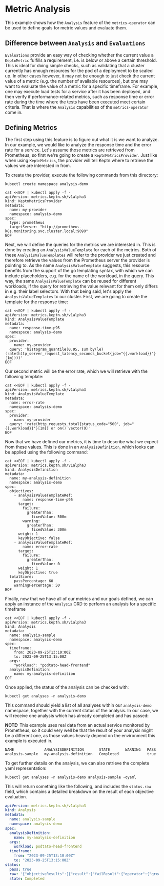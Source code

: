 # Metric Analysis

This example shows how the `Analysis` feature of the `metrics-operator` can be used to 
define goals for metric values and evaluate them.

## Difference between `Analysis` and `Evaluations`

`Evaluations` provide an easy way of checking whether the current value a `KeptnMetric` fulfills
a requirement, i.e. is below or above a certain threshold. This is ideal for doing simple checks, such as
validating that a cluster currently has enough resources for the pod of a deployment to be scaled up.
In other cases however, it may not be enough to just check the current value of a metric (e.g. the number of 
available resources), but one may want to evaluate the value of a metric for a specific timeframe. For example,
one may execute load tests for a service after it has been deployed, and then verify if performance-related metrics,
such as response time or error rate during the time where the tests have been executed meet certain criteria.
That is where the `Analysis` capabilities of the `metrics-operator` come in. 

## Defining Metrics

The first step using this feature is to figure out what it is we want to analyze. In our example, we would like to
analyze the response time and the error rate for a service. Let's assume those metrics are retrieved from Prometheus,
so first we're going to create a `KeptnMetricsProvider`. Just like when using `KeptnMetrics`, the provider will
tell Keptn where to retrieve the values we are interested in from.

To create the provider, execute the following commands from this directory:

```shell
kubectl create namespace analysis-demo
```

```shell
cat <<EOF | kubectl apply -f - 
apiVersion: metrics.keptn.sh/v1alpha3
kind: KeptnMetricsProvider
metadata:
  name: my-provider
  namespace: analysis-demo
spec:
  type: prometheus
  targetServer: "http://prometheus-k8s.monitoring.svc.cluster.local:9090"
EOF
```

Next, we will define the queries for the metrics we are interested in. This is done by creating an
`AnalysisValueTemplate` for each of the metrics. Both of these `AnalysisValueTemplates` will refer to the provider
we just created and therefore retrieve the values from the Prometheus server the provider is pointing to. As the name
`AnalysisValueTemplate` suggests, this resource benefits from the support of the go templating syntax, with which we can 
include placeholders, e.g. for the name of the workload, in the query. This way, the same `AnalysisValueTemplate`
can be reused for different workloads, if the query for retrieving the value relevant for them only differs in e.g. their label
selectors. With that being said, let's apply the `AnalysisValueTemplates` to our cluster.
First, we are going to create the template for the response time:

```shell
cat <<EOF | kubectl apply -f - 
apiVersion: metrics.keptn.sh/v1alpha3
kind: AnalysisValueTemplate
metadata:
  name: response-time-p95
  namespace: analysis-demo
spec:
  provider:
    name: my-provider
  query: 'histogram_quantile(0.95, sum by(le) (rate(http_server_request_latency_seconds_bucket{job="{{.workload}}"}[1m])))'
EOF
```

Our second metric will be the error rate, which we will retrieve with the following template:

```shell
cat <<EOF | kubectl apply -f - 
apiVersion: metrics.keptn.sh/v1alpha3
kind: AnalysisValueTemplate
metadata:
  name: error-rate
  namespace: analysis-demo
spec:
  provider:
    name: my-provider
  query: 'rate(http_requests_total{status_code="500", job="{{.workload}}"}[1m]) or on() vector(0)'
EOF
```

Now that we have defined our metrics, it is time to describe what we expect from these values. This is done in an
`AnalysisDefinition`, which looks can be applied using the following command:

```shell
cat <<EOF | kubectl apply -f - 
apiVersion: metrics.keptn.sh/v1alpha3
kind: AnalysisDefinition
metadata:
  name: my-analysis-definition
  namespace: analysis-demo
spec:
  objectives:
    - analysisValueTemplateRef:
        name: response-time-p95
      target:
        failure:
          greaterThan:
            fixedValue: 500m
        warning:
          greaterThan:
            fixedValue: 300m
      weight: 1
      keyObjective: false
    - analysisValueTemplateRef:
        name: error-rate
      target:
        failure:
          greaterThan:
            fixedValue: 0
      weight: 1
      keyObjective: true
  totalScore:
    passPercentage: 60
    warningPercentage: 50
EOF
```

Finally, now that we have all of our metrics and our goals defined, we can apply an instance of the `Analysis` CRD
to perform an analysis for a specific timeframe

```shell
cat <<EOF | kubectl apply -f - 
apiVersion: metrics.keptn.sh/v1alpha3
kind: Analysis
metadata:
  name: analysis-sample
  namespace: analysis-demo
spec:
  timeframe:
    from: 2023-09-25T13:10:00Z
    to: 2023-09-25T13:15:00Z
  args:
    "workload": "podtato-head-frontend"
  analysisDefinition:
    name: my-analysis-definition
EOF
```

Once applied, the status of the analysis can be checked with:

```shell
kubectl get analyses -n analysis-demo
```

This command should yield a list of all analyses within our `analysis-demo` namespace, together with the current status of the
analysis. In our case, we will receive one analysis which has already completed and has passed:

**NOTE:** This example uses real data from an actual service monitored by Prometheus, so it could very well be that
the result of your analysis might be a different one, as those values heavily depend on the environment this example
is executed in.

```shell
NAME              ANALYSISDEFINITION       STATE       WARNING   PASS
analysis-sample   my-analysis-definition   Completed             true
```

To get further details on the analysis, we can also retrieve the complete yaml representation:

```shell
kubectl get analyses -n analysis-demo analysis-sample -oyaml 
```

This will return something like the following, and includes the `status.raw` field, which contains a detailed
breakdown on the result of each objective evaluation.

```yaml
apiVersion: metrics.keptn.sh/v1alpha3
kind: Analysis
metadata:
  name: analysis-sample
  namespace: analysis-demo
spec:
  analysisDefinition:
    name: my-analysis-definition
  args:
    workload: podtato-head-frontend
  timeframe:
    from: "2023-09-25T13:10:00Z"
    to: "2023-09-25T13:15:00Z"
status:
  pass: true
  raw: '{"objectiveResults":[{"result":{"failResult":{"operator":{"greaterThan":{"fixedValue":"500m"}},"fulfilled":false},"warnResult":{"operator":{"greaterThan":{"fixedValue":"300m"}},"fulfilled":false},"warning":false,"pass":true},"objective":{"analysisValueTemplateRef":{"name":"response-time-p95"},"target":{"failure":{"greaterThan":{"fixedValue":"500m"}},"warning":{"greaterThan":{"fixedValue":"300m"}}},"weight":1},"value":0.00475,"score":1},{"result":{"failResult":{"operator":{"greaterThan":{"fixedValue":"0"}},"fulfilled":false},"warnResult":{"operator":{},"fulfilled":false},"warning":false,"pass":true},"objective":{"analysisValueTemplateRef":{"name":"error-rate"},"target":{"failure":{"greaterThan":{"fixedValue":"0"}}},"weight":1,"keyObjective":true},"value":0,"score":1}],"totalScore":2,"maximumScore":2,"pass":true,"warning":false}'
  state: Completed
```







